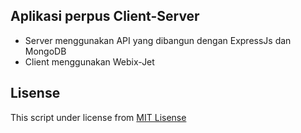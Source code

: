 ## Aplikasi perpus Client-Server

* Server menggunakan API yang dibangun dengan ExpressJs dan MongoDB
* Client menggunakan Webix-Jet

## Lisense

This script under license from <a href="https://github.com/muhaiminmuh/ClientServer-Perpus/blob/master/LICENSE">MIT Lisense</a>